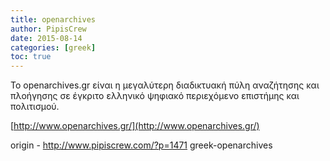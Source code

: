 ```yaml
---
title: openarchives
author: PipisCrew
date: 2015-08-14
categories: [greek]
toc: true
---
```


Το openarchives.gr είναι η μεγαλύτερη διαδικτυακή πύλη αναζήτησης και πλοήγησης σε έγκριτο ελληνικό ψηφιακό περιεχόμενο επιστήμης και πολιτισμού.

[http://www.openarchives.gr/](http://www.openarchives.gr/)

origin - http://www.pipiscrew.com/?p=1471 greek-openarchives